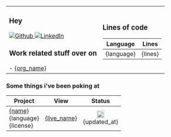 <table>
  <tr>
    <td>
      <h3>Hey</h3>
      <a href="{github_url}" target="_blank">
          <img alt="Github" src="https://img.shields.io/badge/GitHub-%2312100E.svg?&style=for-the-badge&logo=Github&logoColor=white" />
      </a> 
      <a href="{linkedin_url}" target="_blank">
          <img alt="LinkedIn" src="https://img.shields.io/badge/linkedin-%230077B5.svg?&style=for-the-badge&logo=linkedin&logoColor=white" />
      </a>
      <h3>Work related stuff over on</h3>
      <orgs>
      - <a href='{org_url}'>{org_name}</a>
      </orgs>
    </td>
    <td>
      <h3>Lines of code</h3>    
      <table>
        <thead>
          <tr border: none;>
            <th>Language</th>
            <th>Lines</th>
          </tr>
        </thead>
        <tbody>
          <langs>
              <tr>
                  <td>{language}</a></td>
                  <td>{lines}</td>
              </tr>
          </langs>
        </tbody>
      </table>
    </td>
  </tr>
</table>

### Some things i've been poking at

<table>
  <thead>
    <tr border: none;>
      <th>Project</th>
      <th>View</th>
      <th>Status</th>
    </tr>
  </thead>
  <tbody>
    <repos>
        <tr>
            <td><a href='{html_url}' title='{name}'>{name}</a><br/>{language}<br/>{license}</td>
            <td><a href='{live_url}' title='{live_name}'>{live_name}</a></td>
            <td align="center"><img src='{badge}' height='20px'/><br/>{updated_at}</td>
        </tr>
    </repos>
  </tbody>
</table>